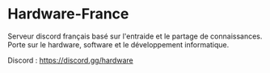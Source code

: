 # Hardware-France  

Serveur discord français basé sur l'entraide et le partage de connaissances.  
Porte sur le hardware, software et le développement informatique.  
  
Discord : https://discord.gg/hardware
